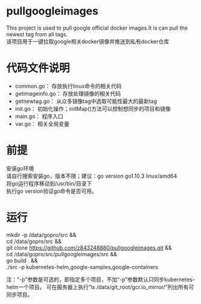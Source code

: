 # pullgoogleimages
This project is used to pull google official docker images.It is can pull the newest tag from all tags.  
该项目用于一键拉取google相关docker镜像并推送到私有docker仓库  

# 代码文件说明
- common.go：       存放执行linux命令的相关代码
- getimageinfo.go： 存放处理镜像的相关代码
- getnewtag.go：    从众多镜像tag中选取可能性最大的最新tag
- init.go：         初始化操作；initMap()方法可以控制想同步的项目和镜像
- main.go：         程序入口
- var.go：          相关全局变量

# 前提
安装go环境  
请自行搜索安装go，版本不限；建议：go version go1.10.3 linux/amd64  
将go运行程序移动到/usr/bin/目录下  
执行go version验证go命令是否可用。  

# 运行
mkdir -p /data/gopro/src &&  \
cd /data/gopro/src &&  \
git clone https://github.com/z843248880/pullgoogleimages.git &&  \
cd /data/gopro/src/pullgoogleimages/src &&  \
go build . &&  \
./src -p kubernetes-helm,google-samples,google-containers

注："-p"参数是可选的，即指定多个项目，不加“-p”参数默认只同步kubernetes-helm一个项目。
可在服务器上执行“ls /data/git_root/gcr.io_mirror/”列出所有可同步项目。

